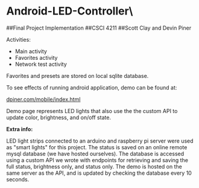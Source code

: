 # Android-LED-Controller\

##Final Project Implementation
##CSCI 4211
##Scott Clay and Devin Piner


Activities: 
 - Main activity
 - Favorites activity
 - Network test activity

Favorites and presets are stored on local sqlite database.


To see effects of running android application, demo can be found at:

[dpiner.com/mobile/index.html](http://www.dpiner.com/mobile.index.html)

Demo page represents LED lights that also use the the custom API to
update color, brightness, and on/off state.


**Extra info:**

LED light strips connected to an arduino and raspberry pi server were
used as "smart lights" for this project. The status is saved on an
online remote mysql database (we have hosted ourselves). The database is
accessed using a custom API we wrote with endpoints for retrieving and
saving the full status, brightness only, and status only. The demo is
hosted on the same server as the API, and is updated by checking the database
every 10 seconds.